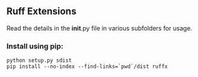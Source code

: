 ## Ruff Extensions

Read the details in the __init__.py file in various subfolders for usage.

### Install using pip:

    python setup.py sdist
    pip install --no-index --find-links=`pwd`/dist ruffx
